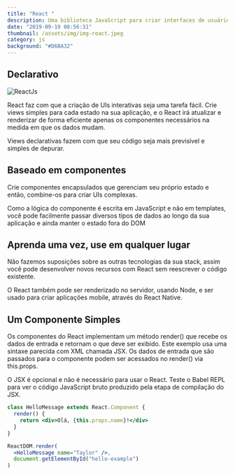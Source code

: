 ```yaml
---
title: "React "
description: Uma biblioteca JavaScript para criar interfaces de usuário
date: "2019-09-19 08:56:31"
thumbnail: /assets/img/img-react.jpeg
category: js
background: "#D6BA32"
---
```


## Declarativo

![ReactJs](/assets/img/img-react.jpg)

React faz com que a criação de UIs interativas seja uma tarefa fácil. Crie views simples para cada estado na sua aplicação, e o React irá atualizar e renderizar de forma eficiente apenas os componentes necessários na medida em que os dados mudam.

Views declarativas fazem com que seu código seja mais previsível e simples de depurar.

## Baseado em componentes

Crie componentes encapsulados que gerenciam seu próprio estado e então, combine-os para criar UIs complexas.

Como a lógica do componente é escrita em JavaScript e não em templates, você pode facilmente passar diversos tipos de dados ao longo da sua aplicação e ainda manter o estado fora do DOM

## Aprenda uma vez, use em qualquer lugar

Não fazemos suposições sobre as outras tecnologias da sua stack, assim você pode desenvolver novos recursos com React sem reescrever o código existente.

O React também pode ser renderizado no servidor, usando Node, e ser usado para criar aplicações mobile, através do React Native.

## Um Componente Simples

Os componentes do React implementam um método render() que recebe os dados de entrada e retornam o que deve ser exibido. Este exemplo usa uma sintaxe parecida com XML chamada JSX. Os dados de entrada que são passados para o componente podem ser acessados no render() via this.props.

O JSX é opcional e não é necessário para usar o React. Teste o Babel REPL para ver o código JavaScript bruto produzido pela etapa de compilação do JSX.

```jsx
class HelloMessage extends React.Component {
  render() {
    return <div>Olá, {this.props.name}!</div>
  }
}

ReactDOM.render(
  <HelloMessage name="Taylor" />,
  document.getElementById("hello-example")
)
```
